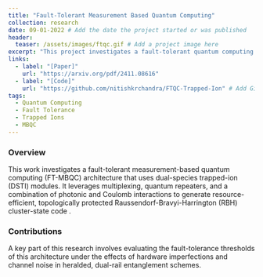 ```yaml
---
title: "Fault-Tolerant Measurement Based Quantum Computing"
collection: research
date: 09-01-2022 # Add the date the project started or was published
header:
  teaser: /assets/images/ftqc.gif # Add a project image here
excerpt: "This project investigates a fault-tolerant quantum computing architecture using dual-species trapped-ion (DSTI) modules to generate topologically protected RHG cluster states."
links:
  - label: "[Paper]"
    url: "https://arxiv.org/pdf/2411.08616"
  - label: "[Code]"
    url: "https://github.com/nitishkrchandra/FTQC-Trapped-Ion" # Add GitHub link here when available
tags:
  - Quantum Computing
  - Fault Tolerance
  - Trapped Ions
  - MBQC
---
```


### Overview
This work investigates a fault-tolerant measurement-based quantum computing (FT-MBQC) architecture that uses dual-species trapped-ion (DSTI) modules. It leverages multiplexing, quantum repeaters, and a combination of photonic and Coulomb interactions to generate resource-efficient, topologically protected Raussendorf-Bravyi-Harrington (RBH) cluster-state code
.

### Contributions
A key part of this research involves evaluating the fault-tolerance thresholds of this architecture under the effects of hardware imperfections and channel noise in heralded, dual-rail entanglement schemes.
